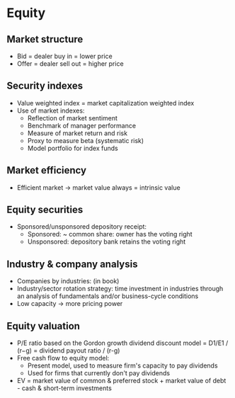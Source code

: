# Equity
## Market structure
- Bid = dealer buy in = lower price
- Offer = dealer sell out = higher price
## Security indexes
- Value weighted index = market capitalization weighted index
- Use of market indexes:
  - Reflection of market sentiment
  - Benchmark of manager performance
  - Measure of market return and risk
  - Proxy to measure beta (systematic risk)
  - Model portfolio for index funds
## Market efficiency
- Efficient market -> market value always = intrinsic value
## Equity securities
- Sponsored/unsponsored depository receipt:
  - Sponsored: ~ common share: owner has the voting right
  - Unsponsored: depository bank retains the voting right
## Industry & company analysis
- Companies by industries: (in book)
- Industry/sector rotation strategy: time investment in industries
through an analysis of fundamentals and/or business-cycle conditions
- Low capacity -> more pricing power
## Equity valuation
- P/E ratio based on the Gordon growth dividend discount model = D1/E1 / (r−g) = dividend payout ratio / (r-g)
- Free cash flow to equity model:
  - Present model, used to measure firm's capacity to pay dividends
  - Used for firms that currently don't pay dividends
- EV = market value of common & preferred stock + market value of debt - cash & short-term investments